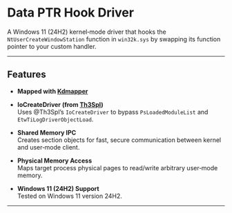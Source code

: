 # Data PTR Hook Driver

A Windows 11 (24H2) kernel‑mode driver that hooks the `NtUserCreateWindowStation` function in `win32k.sys` by swapping its function pointer to your custom handler.

---

## Features

- **Mapped with [Kdmapper](https://github.com/TheCruZ/kdmapper)** 


- **IoCreateDriver (from [Th3Spl](https://github.com/Th3Spl/IoCreateDriver))**  
  Uses @Th3Spl’s `IoCreateDriver` to bypass `PsLoadedModuleList` and `EtwTiLogDriverObjectLoad`.

- **Shared Memory IPC**  
  Creates section objects for fast, secure communication between kernel and user‑mode client.

- **Physical Memory Access**  
  Maps target process physical pages to read/write arbitrary user‑mode memory.

- **Windows 11 (24H2) Support**  
  Tested on Windows 11 version 24H2.

---

